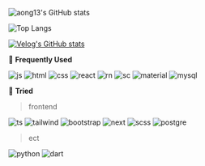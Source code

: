 
![aong13's GitHub stats](https://github-readme-stats.vercel.app/api?username=aong13&show_icons=true&bg_color=00000000)
  
![Top Langs](https://github-readme-stats.vercel.app/api/top-langs/?username=anuraghazra&layout=compact)

[![Velog's GitHub stats](https://velog-readme-stats.vercel.app/api?name=aong13)](https://velog.io/@aong13)

🚀  **Frequently Used** 

![js](https://img.shields.io/badge/JavaScript-F7DF1E?style=for-the-badge&logo=JavaScript&logoColor=white)
![html](https://img.shields.io/badge/HTML5-E34F26?style=for-the-badge&logo=html5&logoColor=white)
![css](https://img.shields.io/badge/CSS3-1572B6?style=for-the-badge&logo=css3&logoColor=white)
![react](https://img.shields.io/badge/React-20232A?style=for-the-badge&logo=react&logoColor=61DAFB)
![rn](https://img.shields.io/badge/React_Native-20232A?style=for-the-badge&logo=react&logoColor=61DAFB)
![sc](https://img.shields.io/badge/styled--components-DB7093?style=for-the-badge&logo=styled-components&logoColor=white)
![material](https://img.shields.io/badge/Material--UI-0081CB?style=for-the-badge&logo=material-ui&logoColor=white)
![mysql](	https://img.shields.io/badge/MySQL-00000F?style=for-the-badge&logo=mysql&logoColor=white)

📘 **Tried**
> frontend
  
![ts](https://img.shields.io/badge/TypeScript-007ACC?style=for-the-badge&logo=typescript&logoColor=white)
![tailwind](https://img.shields.io/badge/Tailwind_CSS-38B2AC?style=for-the-badge&logo=tailwind-css&logoColor=white)
![bootstrap](https://img.shields.io/badge/Bootstrap-563D7C?style=for-the-badge&logo=bootstrap&logoColor=white)
![next](https://img.shields.io/badge/Next.js-000?logo=nextdotjs&logoColor=fff&style=for-the-badge)
![scss](https://img.shields.io/badge/Sass-CC6699?style=for-the-badge&logo=sass&logoColor=white)
![postgre](https://img.shields.io/badge/PostgreSQL-316192?style=for-the-badge&logo=postgresql&logoColor=white)
> ect

![python](https://img.shields.io/badge/Python-14354C?style=for-the-badge&logo=python&logoColor=white)
![dart](https://img.shields.io/badge/Flutter-02569B?style=for-the-badge&logo=flutter&logoColor=white)

<!--
**aong13/aong13** is a ✨ _special_ ✨ repository because its `README.md` (this file) appears on your GitHub profile.

Here are some ideas to get you started:

- 🔭 I’m currently working on ...
- 🌱 I’m currently learning ...
- 👯 I’m looking to collaborate on ...
- 🤔 I’m looking for help with ...
- 💬 Ask me about ...
- 📫 How to reach me: ...
- 😄 Pronouns: ...
- ⚡ Fun fact: ...
  -->
